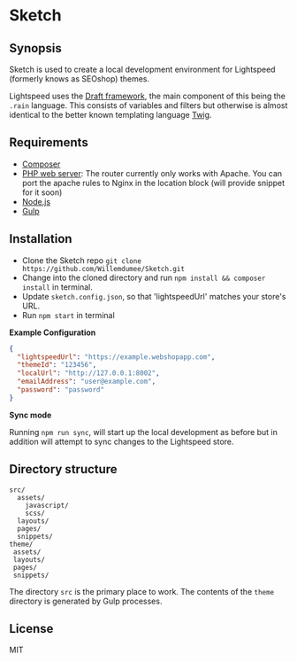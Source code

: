 Sketch
===

Synopsis
---

Sketch is used to create a local development environment for Lightspeed (formerly knows as SEOshop) themes.

Lightspeed uses the [Draft framework](http://developers.lightspeedhq.com/themes/draft/introduction/), the main component of this being the `.rain` language. This consists of variables and filters but otherwise is almost identical to the better known templating language [Twig](http://twig.sensiolabs.org/).


Requirements
---

- [Composer](https://getcomposer.org/)
- [PHP web server](http://php.net/manual/en/features.commandline.webserver.php): The router currently only works with Apache. You can port the apache rules to Nginx in the location block (will provide snippet for it soon)
- [Node.js](https://nodejs.org/en/)
- [Gulp](http://gulpjs.com/)


Installation
---

- Clone the Sketch repo `git clone https://github.com/Willemdumee/Sketch.git`
- Change into the cloned directory and run `npm install && composer install` in terminal.
- Update `sketch.config.json`, so that 'lightspeedUrl' matches your store's URL.
- Run `npm start` in terminal

__Example Configuration__

```json
{
  "lightspeedUrl": "https://example.webshopapp.com",
  "themeId": "123456",
  "localUrl": "http://127.0.0.1:8002",
  "emailAddress": "user@example.com",
  "password": "password"
}
```

__Sync mode__

Running `npm run sync`, will start up the local development as before but in addition will attempt to sync changes to the Lightspeed store.


Directory structure
---

```
src/
  assets/
    javascript/
    scss/
  layouts/
  pages/
  snippets/
theme/
 assets/
 layouts/
 pages/
 snippets/
```

The directory `src` is the primary place to work. The contents of the `theme` directory is generated by Gulp processes.

License
---

MIT




